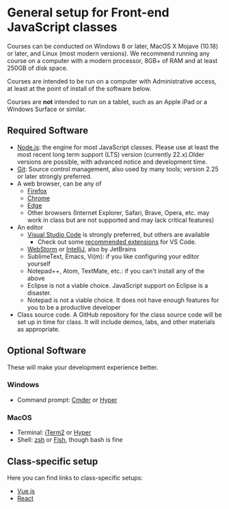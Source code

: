 # General setup for Front-end JavaScript classes

Courses can be conducted on Windows 8 or later, MacOS X Mojave (10.18) or later, and Linux (most modern versions). We recommend running
any course on a computer with a modern processor, 8GB+ of RAM and at least 250GB of disk space.

Courses are intended to be run on a computer with Administrative access, at least at the point of install of the software below.

Courses are **not** intended to run on a tablet, such as an Apple iPad or a Windows Surface or similar.

## Required Software

- [Node.js](https://nodejs.org): the engine for most JavaScript classes. Please use at least the most recent long term support (LTS) version (currently 22.x).Older versions are possible, with advanced notice and development time.
- [Git](https://git-scm.com/): Source control management, also used by many tools; version 2.25 or later strongly preferred.
- A web browser, can be any of
  - [Firefox](https://www.mozilla.org/en-US/firefox/browsers/)
  - [Chrome](https://www.google.com/chrome/)
  - [Edge](https://www.microsoft.com/en-us/edge)
  - Other browsers (Internet Explorer, Safari, Brave, Opera, etc. may work in class but are not supported and may lack critical features)
- An editor
  - [Visual Studio Code](https://code.visualstudio.com/) is strongly preferred, but others are available
    - Check out some [recommended extensions](vs-code-extensions.md) for VS Code.
  - [WebStorm](https://www.jetbrains.com/webstorm/) or [IntelliJ](https://www.jetbrains.com/idea/), also by JetBrains
  - SublimeText, Emacs, Vi(m): if you like configuring your editor yourself
  - Notepad++, Atom, TextMate, etc.: if you can't install any of the above
  - Eclipse is not a viable choice. JavaScript support on Eclipse is a disaster.
  - Notepad is not a viable choice. It does not have enough features for you to be a productive developer
- Class source code. A GitHub repository for the class source code will be set up in time for class. It will include demos, labs, and other materials as appropriate.

## Optional Software

These will make your development experience better.

### Windows

- Command prompt: [Cmder](https://cmder.app/) or [Hyper](https://hyper.is/)

### MacOS

- Terminal: [iTerm2](https://www.iterm2.com/) or [Hyper](https://hyper.is/)
- Shell: [zsh](http://zsh.sourceforge.net/) or [Fish](https://fishshell.com/), though bash is fine

## Class-specific setup

Here you can find links to class-specific setups:

- [Vue.js](vue-configuration.md)
- [React](react-configuration.md)
